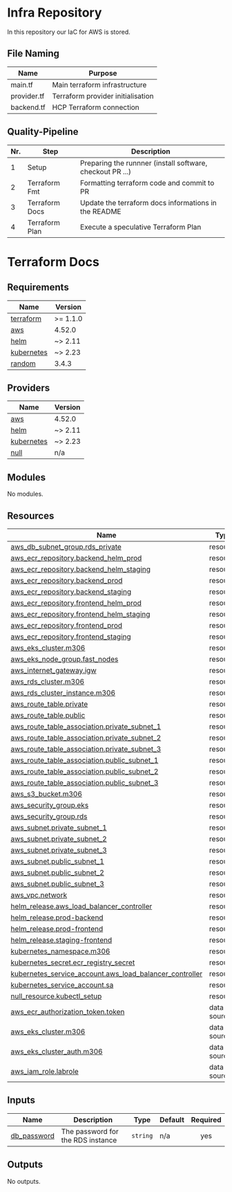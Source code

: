 # Infra Repository
In this repository our IaC for AWS is stored.

## File Naming
| Name        | Purpose                           |
| ----------- | --------------------------------- |
| main.tf     | Main terraform infrastructure     |
| provider.tf | Terraform provider initialisation |
| backend.tf  | HCP Terraform connection          |

## Quality-Pipeline
| Nr. | Step                           | Description                                               |
| --- | ------------------------------ | --------------------------------------------------------- |
| 1   | Setup                          | Preparing the runnner (install software, checkout PR ...) |
| 2   | Terraform Fmt                  | Formatting terraform code and commit to PR                |
| 3   | Terraform Docs                 | Update the terraform docs informations in the README      |
| 4   | Terraform Plan                 | Execute a speculative Terraform Plan                      |

# Terraform Docs
<!-- BEGIN_TF_DOCS -->
## Requirements

| Name | Version |
|------|---------|
| <a name="requirement_terraform"></a> [terraform](#requirement\_terraform) | >= 1.1.0 |
| <a name="requirement_aws"></a> [aws](#requirement\_aws) | 4.52.0 |
| <a name="requirement_helm"></a> [helm](#requirement\_helm) | ~> 2.11 |
| <a name="requirement_kubernetes"></a> [kubernetes](#requirement\_kubernetes) | ~> 2.23 |
| <a name="requirement_random"></a> [random](#requirement\_random) | 3.4.3 |

## Providers

| Name | Version |
|------|---------|
| <a name="provider_aws"></a> [aws](#provider\_aws) | 4.52.0 |
| <a name="provider_helm"></a> [helm](#provider\_helm) | ~> 2.11 |
| <a name="provider_kubernetes"></a> [kubernetes](#provider\_kubernetes) | ~> 2.23 |
| <a name="provider_null"></a> [null](#provider\_null) | n/a |

## Modules

No modules.

## Resources

| Name | Type |
|------|------|
| [aws_db_subnet_group.rds_private](https://registry.terraform.io/providers/hashicorp/aws/4.52.0/docs/resources/db_subnet_group) | resource |
| [aws_ecr_repository.backend_helm_prod](https://registry.terraform.io/providers/hashicorp/aws/4.52.0/docs/resources/ecr_repository) | resource |
| [aws_ecr_repository.backend_helm_staging](https://registry.terraform.io/providers/hashicorp/aws/4.52.0/docs/resources/ecr_repository) | resource |
| [aws_ecr_repository.backend_prod](https://registry.terraform.io/providers/hashicorp/aws/4.52.0/docs/resources/ecr_repository) | resource |
| [aws_ecr_repository.backend_staging](https://registry.terraform.io/providers/hashicorp/aws/4.52.0/docs/resources/ecr_repository) | resource |
| [aws_ecr_repository.frontend_helm_prod](https://registry.terraform.io/providers/hashicorp/aws/4.52.0/docs/resources/ecr_repository) | resource |
| [aws_ecr_repository.frontend_helm_staging](https://registry.terraform.io/providers/hashicorp/aws/4.52.0/docs/resources/ecr_repository) | resource |
| [aws_ecr_repository.frontend_prod](https://registry.terraform.io/providers/hashicorp/aws/4.52.0/docs/resources/ecr_repository) | resource |
| [aws_ecr_repository.frontend_staging](https://registry.terraform.io/providers/hashicorp/aws/4.52.0/docs/resources/ecr_repository) | resource |
| [aws_eks_cluster.m306](https://registry.terraform.io/providers/hashicorp/aws/4.52.0/docs/resources/eks_cluster) | resource |
| [aws_eks_node_group.fast_nodes](https://registry.terraform.io/providers/hashicorp/aws/4.52.0/docs/resources/eks_node_group) | resource |
| [aws_internet_gateway.igw](https://registry.terraform.io/providers/hashicorp/aws/4.52.0/docs/resources/internet_gateway) | resource |
| [aws_rds_cluster.m306](https://registry.terraform.io/providers/hashicorp/aws/4.52.0/docs/resources/rds_cluster) | resource |
| [aws_rds_cluster_instance.m306](https://registry.terraform.io/providers/hashicorp/aws/4.52.0/docs/resources/rds_cluster_instance) | resource |
| [aws_route_table.private](https://registry.terraform.io/providers/hashicorp/aws/4.52.0/docs/resources/route_table) | resource |
| [aws_route_table.public](https://registry.terraform.io/providers/hashicorp/aws/4.52.0/docs/resources/route_table) | resource |
| [aws_route_table_association.private_subnet_1](https://registry.terraform.io/providers/hashicorp/aws/4.52.0/docs/resources/route_table_association) | resource |
| [aws_route_table_association.private_subnet_2](https://registry.terraform.io/providers/hashicorp/aws/4.52.0/docs/resources/route_table_association) | resource |
| [aws_route_table_association.private_subnet_3](https://registry.terraform.io/providers/hashicorp/aws/4.52.0/docs/resources/route_table_association) | resource |
| [aws_route_table_association.public_subnet_1](https://registry.terraform.io/providers/hashicorp/aws/4.52.0/docs/resources/route_table_association) | resource |
| [aws_route_table_association.public_subnet_2](https://registry.terraform.io/providers/hashicorp/aws/4.52.0/docs/resources/route_table_association) | resource |
| [aws_route_table_association.public_subnet_3](https://registry.terraform.io/providers/hashicorp/aws/4.52.0/docs/resources/route_table_association) | resource |
| [aws_s3_bucket.m306](https://registry.terraform.io/providers/hashicorp/aws/4.52.0/docs/resources/s3_bucket) | resource |
| [aws_security_group.eks](https://registry.terraform.io/providers/hashicorp/aws/4.52.0/docs/resources/security_group) | resource |
| [aws_security_group.rds](https://registry.terraform.io/providers/hashicorp/aws/4.52.0/docs/resources/security_group) | resource |
| [aws_subnet.private_subnet_1](https://registry.terraform.io/providers/hashicorp/aws/4.52.0/docs/resources/subnet) | resource |
| [aws_subnet.private_subnet_2](https://registry.terraform.io/providers/hashicorp/aws/4.52.0/docs/resources/subnet) | resource |
| [aws_subnet.private_subnet_3](https://registry.terraform.io/providers/hashicorp/aws/4.52.0/docs/resources/subnet) | resource |
| [aws_subnet.public_subnet_1](https://registry.terraform.io/providers/hashicorp/aws/4.52.0/docs/resources/subnet) | resource |
| [aws_subnet.public_subnet_2](https://registry.terraform.io/providers/hashicorp/aws/4.52.0/docs/resources/subnet) | resource |
| [aws_subnet.public_subnet_3](https://registry.terraform.io/providers/hashicorp/aws/4.52.0/docs/resources/subnet) | resource |
| [aws_vpc.network](https://registry.terraform.io/providers/hashicorp/aws/4.52.0/docs/resources/vpc) | resource |
| [helm_release.aws_load_balancer_controller](https://registry.terraform.io/providers/hashicorp/helm/latest/docs/resources/release) | resource |
| [helm_release.prod-backend](https://registry.terraform.io/providers/hashicorp/helm/latest/docs/resources/release) | resource |
| [helm_release.prod-frontend](https://registry.terraform.io/providers/hashicorp/helm/latest/docs/resources/release) | resource |
| [helm_release.staging-frontend](https://registry.terraform.io/providers/hashicorp/helm/latest/docs/resources/release) | resource |
| [kubernetes_namespace.m306](https://registry.terraform.io/providers/hashicorp/kubernetes/latest/docs/resources/namespace) | resource |
| [kubernetes_secret.ecr_registry_secret](https://registry.terraform.io/providers/hashicorp/kubernetes/latest/docs/resources/secret) | resource |
| [kubernetes_service_account.aws_load_balancer_controller](https://registry.terraform.io/providers/hashicorp/kubernetes/latest/docs/resources/service_account) | resource |
| [kubernetes_service_account.sa](https://registry.terraform.io/providers/hashicorp/kubernetes/latest/docs/resources/service_account) | resource |
| [null_resource.kubectl_setup](https://registry.terraform.io/providers/hashicorp/null/latest/docs/resources/resource) | resource |
| [aws_ecr_authorization_token.token](https://registry.terraform.io/providers/hashicorp/aws/4.52.0/docs/data-sources/ecr_authorization_token) | data source |
| [aws_eks_cluster.m306](https://registry.terraform.io/providers/hashicorp/aws/4.52.0/docs/data-sources/eks_cluster) | data source |
| [aws_eks_cluster_auth.m306](https://registry.terraform.io/providers/hashicorp/aws/4.52.0/docs/data-sources/eks_cluster_auth) | data source |
| [aws_iam_role.labrole](https://registry.terraform.io/providers/hashicorp/aws/4.52.0/docs/data-sources/iam_role) | data source |

## Inputs

| Name | Description | Type | Default | Required |
|------|-------------|------|---------|:--------:|
| <a name="input_db_password"></a> [db\_password](#input\_db\_password) | The password for the RDS instance | `string` | n/a | yes |

## Outputs

No outputs.
<!-- END_TF_DOCS -->
